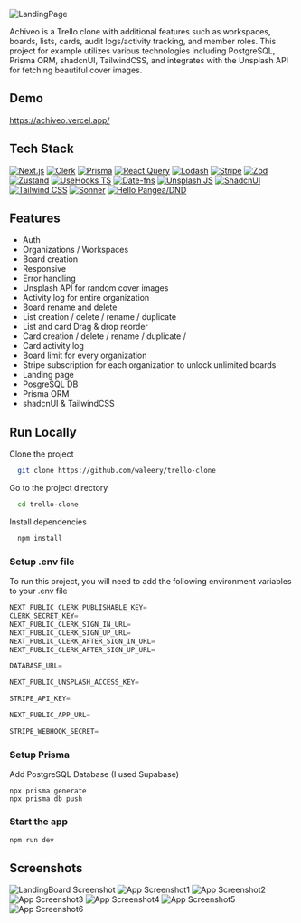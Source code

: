 ![LandingPage](screenshots/ScreenshotBoard.png)

Achiveo is a Trello clone with additional features such as workspaces, boards, lists, cards, audit logs/activity tracking, and member roles. This project for example utilizes various technologies including PostgreSQL, Prisma ORM, shadcnUI, TailwindCSS, and integrates with the Unsplash API for fetching beautiful cover images.

## Demo

https://achiveo.vercel.app/

## Tech Stack


[![Next.js](https://img.shields.io/badge/Next.js-gray.svg?logo=next.js&logoColor=white)](https://nextjs.org/)
[![Clerk](https://img.shields.io/badge/Clerk-grey.svg?logo=clerk)](https://clerk.dev/)
[![Prisma](https://img.shields.io/badge/Prisma-gray.svg?logo=prisma&logoColor=white)](https://www.prisma.io/)
[![React Query](https://img.shields.io/badge/React_Query-gray.svg?logo=reactquery&logoColor=white)](https://react-query.tanstack.com/)
[![Lodash](https://img.shields.io/badge/Lodash-gray.svg?logo=lodash&logoColor=white)](https://lodash.com/)
[![Stripe](https://img.shields.io/badge/Stripe-gray.svg?logo=stripe&logoColor=white)](https://stripe.com/)
[![Zod](https://img.shields.io/badge/Zod-gray.svg?logo=zod)](https://www.npmjs.com/package/zod)
[![Zustand](https://img.shields.io/badge/Zustand-gray.svg)](https://www.npmjs.com/package/zustand)
[![UseHooks TS](https://img.shields.io/badge/UseHooks_TS-gray.svg?logo=typescript&logoColor=white)](https://usehooks-ts.com/)
[![Date-fns](https://img.shields.io/badge/Date_fns-gray.svg?logo=date-fns)](https://date-fns.org/)
[![Unsplash JS](https://img.shields.io/badge/Unsplash_JS-gray.svg?logo=unsplash)](https://github.com/unsplash/unsplash-js)
[![ShadcnUI](https://img.shields.io/badge/ShadcnUI-gray.svg?logo=shadcnui)](https://github.com/shadcnUI)
[![Tailwind CSS](https://img.shields.io/badge/Tailwind_CSS-gray.svg?logo=tailwind-css&logoColor=white)](https://tailwindcss.com/)
[![Sonner](https://img.shields.io/badge/Sonner-gray.svg)](https://github.com/benjick/sonner)
[![Hello Pangea/DND](https://img.shields.io/badge/Hello_Pangea/DND-gray.svg)](https://github.com/hello-pangea/dnd)




## Features

- Auth 
- Organizations / Workspaces
- Board creation
- Responsive
- Error handling
- Unsplash API for random cover images
- Activity log for entire organization
- Board rename and delete
- List creation / delete / rename / duplicate
- List and card Drag & drop reorder
- Card creation / delete / rename / duplicate / 
- Card activity log
- Board limit for every organization
- Stripe subscription for each organization to unlock unlimited boards
- Landing page
- PosgreSQL DB
- Prisma ORM
- shadcnUI & TailwindCSS


## Run Locally

Clone the project

```bash
  git clone https://github.com/waleery/trello-clone
```

Go to the project directory

```bash
  cd trello-clone
```

Install dependencies

```bash
  npm install
```

### Setup .env file

To run this project, you will need to add the following environment variables to your .env file
```js
NEXT_PUBLIC_CLERK_PUBLISHABLE_KEY=
CLERK_SECRET_KEY=
NEXT_PUBLIC_CLERK_SIGN_IN_URL=
NEXT_PUBLIC_CLERK_SIGN_UP_URL=
NEXT_PUBLIC_CLERK_AFTER_SIGN_IN_URL=
NEXT_PUBLIC_CLERK_AFTER_SIGN_UP_URL=

DATABASE_URL=

NEXT_PUBLIC_UNSPLASH_ACCESS_KEY=

STRIPE_API_KEY=

NEXT_PUBLIC_APP_URL=

STRIPE_WEBHOOK_SECRET=
```
### Setup Prisma

Add PostgreSQL Database (I used Supabase)

```shell
npx prisma generate
npx prisma db push

```

### Start the app

```shell
npm run dev
```


## Screenshots

![LandingBoard Screenshot](/screenshots/LandingPage.png?text=LandingBoard+Screenshot)
![App Screenshot1](/screenshots/LandingPage.png?text=App+Screenshot1)
![App Screenshot2](/screenshots/LandingPage.png?text=App+Screenshot2)
![App Screenshot3](/screenshots/LandingPage.png?text=App+Screenshot3)
![App Screenshot4](/screenshots/LandingPage.png?text=App+Screenshot4)
![App Screenshot5](/screenshots/LandingPage.png?text=App+Screenshot5)
![App Screenshot6](/screenshots/LandingPage.png?text=App+Screenshot6)

